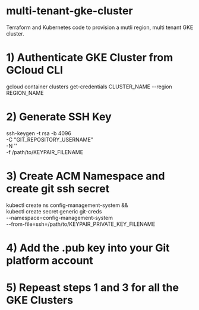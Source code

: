# multi-tenant-gke-cluster
Terraform and Kubernetes code to provision a mutli region, multi tenant GKE cluster.

# 1) Authenticate GKE Cluster from GCloud CLI
gcloud container clusters get-credentials CLUSTER_NAME --region REGION_NAME


# 2) Generate SSH Key
ssh-keygen -t rsa -b 4096 \
-C "GIT_REPOSITORY_USERNAME" \
-N '' \
-f /path/to/KEYPAIR_FILENAME

# 3) Create ACM Namespace and create git ssh secret
kubectl create ns config-management-system && \
kubectl create secret generic git-creds \
 --namespace=config-management-system \
 --from-file=ssh=/path/to/KEYPAIR_PRIVATE_KEY_FILENAME

# 4) Add the .pub key into your Git platform account

# 5) Repeast steps 1 and 3 for all the GKE Clusters
